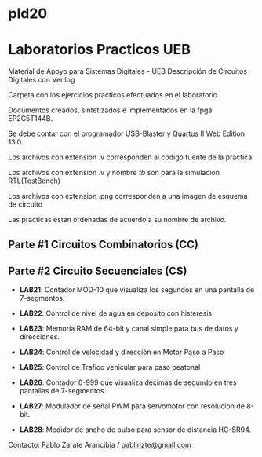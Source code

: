 # pld20
# Laboratorios Practicos UEB
Material de Apoyo para Sistemas Digitales - UEB
Descripción de Circuitos Digitales con Verilog

Carpeta con los ejercicios practicos efectuados en el laboratorio.

Documentos creados, sintetizados e implementados en la fpga EP2C5T144B.

Se debe contar con el programador USB-Blaster y Quartus II Web Edition 13.0.

Los archivos con extension .v corresponden al codigo fuente de la practica

Los archivos con extension .v y nombre _tb_ son para la simulacion RTL(TestBench)

Los archivos con extension .png corresponden a una imagen de esquema de circuito

Las practicas estan ordenadas de acuerdo a su nombre de archivo.


## **Parte #1 Circuitos Combinatorios (CC)**

## **Parte #2 Circuito Secuenciales (CS)**

- **LAB21**: Contador MOD-10 que visualiza los segundos en una pantalla de 7-segmentos.

- **LAB22**: Control de nivel de agua en deposito con histeresis 
  
- **LAB23**: Memoria RAM de 64-bit y canal simple para bus de datos y direcciones.

- **LAB24**: Control de velocidad y dirección en Motor Paso a Paso 

- **LAB25**: Control de Trafico vehicular para paso peatonal

- **LAB26**: Contador 0-999 que visualiza decimas de segundo en tres pantallas de 7-segmentos.

- **LAB27**: Modulador de señal PWM para servomotor con resolucion de 8-bit.

- **LAB28**: Medidor de ancho de pulso para sensor de distancia HC-SR04.

  
Contacto:
Pablo Zarate Arancibia / pablinzte@gmail.com  
